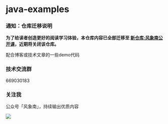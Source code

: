 # java-examples
### 通知：仓库迁移说明

**为了给读者创造更好的阅读学习体验，本仓库内容已全部迁移至 [新仓库:风象南公开课](https://github.com/yuboon/OpenClass )，近期将关闭该仓库。**





配合博客或技术文章的一些demo代码


### 技术交流群
669030183

### 关注我

公众号「风象南」，持续输出优质内容


![](https://raw.githubusercontent.com/yuboon/java-examples/master/doc/images/qrcode.jpg)

